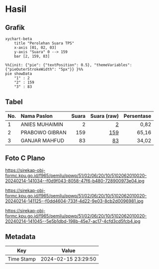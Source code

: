 # Hasil

## Grafik

```mermaid
xychart-beta
    title "Perolehan Suara TPS"
    x-axis [01, 02, 03]
    y-axis "Suara" 0 --> 159
    bar [2, 159, 83]
```

```mermaid
%%{init: {"pie": {"textPosition": 0.5}, "themeVariables": {"pieOuterStrokeWidth": "5px"}} }%%
pie showData
    "1" : 2
    "2" : 159
    "3" : 83
```

## Tabel

| No. | Nama Paslon    | Suara | Suara (raw) | Persentase |
|:--- |:-------------- | -----:| -----------:| ----------:|
| 1   | ANIES MUHAIMIN | 2     | [2][p-1]    | 0,82       |
| 2   | PRABOWO GIBRAN | 159   | [159][p-2]  | 65,16      |
| 3   | GANJAR MAHFUD  | 83    | [83][p-3]   | 34,02      |


[p-1]: https://github.com/gigit-pemilu/pemilu-2024-51-bali/blob/main/pilpres/hitung-suara/sub/51-bali/sub/02-tabanan/sub/06-kediri/sub/2010-pandak-gede/sub/020-tps/sub/paslon-1.txt
[p-2]: https://github.com/gigit-pemilu/pemilu-2024-51-bali/blob/main/pilpres/hitung-suara/sub/51-bali/sub/02-tabanan/sub/06-kediri/sub/2010-pandak-gede/sub/020-tps/sub/paslon-2.txt
[p-3]: https://github.com/gigit-pemilu/pemilu-2024-51-bali/blob/main/pilpres/hitung-suara/sub/51-bali/sub/02-tabanan/sub/06-kediri/sub/2010-pandak-gede/sub/020-tps/sub/paslon-3.txt

## Foto C Plano

https://sirekap-obj-formc.kpu.go.id/f965/pemilu/ppwp/51/02/06/20/10/5102062010020-20240214-141034--f0d9f043-8058-47f6-b480-728900973e04.jpg

https://sirekap-obj-formc.kpu.go.id/f965/pemilu/ppwp/51/02/06/20/10/5102062010020-20240214-141125--f0dd4604-733f-4d22-9e03-8cb2d0096981.jpg

https://sirekap-obj-formc.kpu.go.id/f965/pemilu/ppwp/51/02/06/20/10/5102062010020-20240214-141045--5e5b1dbd-198b-45e7-ac17-4cfd3cd5fcb4.jpg


## Metadata

| Key        | Value               |
| ---------- | ------------------- |
| Time Stamp | 2024-02-15 23:29:50 |



